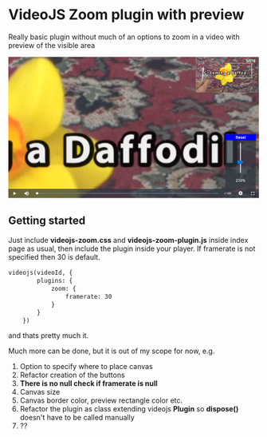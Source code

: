 # VideoJS Zoom plugin with preview

Really basic plugin without much of an options to zoom in a video with preview of the visible area


![Demo](/zoom-preview.png)

## Getting started
Just include **videojs-zoom.css** and **videojs-zoom-plugin.js** inside index page as usual,
then include the plugin inside your player. If framerate is not specified then 30 is default.
```
videojs(videoId, {
        plugins: {
            zoom: {
                framerate: 30
            }
        }
    })
```

and thats pretty much it.

Much more can be done, but it is out of my scope for now, e.g.
1. Option to specify where to place canvas
2. Refactor creation of the buttons
3. **There is no null check if framerate is null**
4. Canvas size
5. Canvas border color, preview rectangle color etc.
6. Refactor the plugin as class extending videojs **Plugin** so **dispose()** doesn't have to be called manually
7. ??

